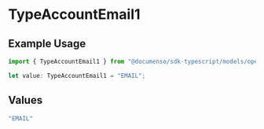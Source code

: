 # TypeAccountEmail1

## Example Usage

```typescript
import { TypeAccountEmail1 } from "@documenso/sdk-typescript/models/operations";

let value: TypeAccountEmail1 = "EMAIL";
```

## Values

```typescript
"EMAIL"
```